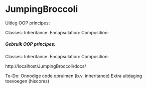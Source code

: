 # JumpingBroccoli

Uitleg OOP principes:

Classes:
Inheritance:
Encapsulation:
Composition:

##### Gebruik OOP principes:

Classes:
Inheritance:
Encapsulation:
Composition:

http://localhost/JumpingBroccoli/docs/


To-Do:
Onnodige code opruimen (b.v. inheritance)
Extra uitdaging toevoegen (hiscores)
